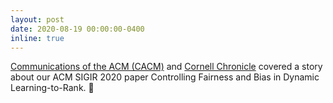 ```yaml
---
layout: post
date: 2020-08-19 00:00:00-0400
inline: true
---
```


[Communications of the ACM (CACM)](https://cacm.acm.org/news/246857-algorithm-improves-fairness-of-search-results/fulltext) and [Cornell Chronicle](https://news.cornell.edu/stories/2020/08/algorithm-improves-fairness-search-results) covered a story about our ACM SIGIR 2020 paper Controlling Fairness and Bias in Dynamic Learning-to-Rank. :newspaper:
